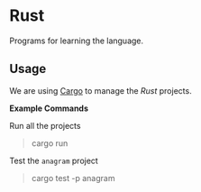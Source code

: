 # Rust

Programs for learning the language.

## Usage

We are using [Cargo](https://doc.rust-lang.org/cargo) to manage the *Rust* projects.

**Example Commands**

Run all the projects
> cargo run

Test the `anagram` project
> cargo test -p anagram

